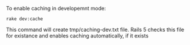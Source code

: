 To enable caching in developemnt mode:

`rake dev:cache`

This command will create tmp/caching-dev.txt file. Rails 5 checks this file for existance and enables caching automatically, if it exists

